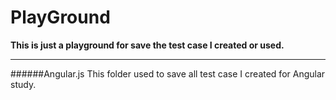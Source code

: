 PlayGround
==========

**This is just a playground for save the test case I created or used.**

----------------------------------------------------------------------------

######Angular.js
This folder used to save all test case I created for Angular study.
